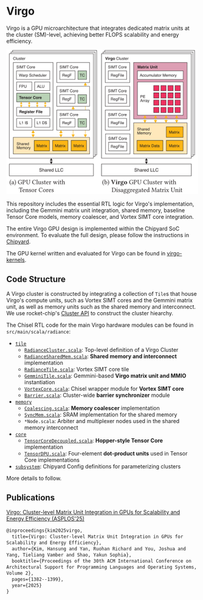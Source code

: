 Virgo
=====

Virgo is a GPU microarchitecture that integrates dedicated matrix units at the
cluster (SM)-level, achieving better FLOPS scalability and energy efficiency.

<p align="center">
  <img src="https://raw.githubusercontent.com/ucb-bar/virgo/refs/heads/main/img/fig-cluster-overview.svg" alt="Virgo cluster microarchitecture overview" width="600">
</p>

This repository includes the essential RTL logic for Virgo's implementation,
including the Gemmini matrix unit integration, shared memory, baseline Tensor
Core models, memory coalescer, and Vortex SIMT core integration.

The entire Virgo GPU design is implemented within the Chipyard SoC environment.
To evaluate the full design, please follow the instructions in
[Chipyard](https://github.com/ucb-bar/chipyard/commits/virgo/).

The GPU kernel written and evaluated for Virgo can be found in
[virgo-kernels](https://github.com/ucb-bar/virgo-kernels).


Code Structure
--------------

A Virgo cluster is constructed by integrating a collection of `Tile`s that
house Virgo's compute units, such as Vortex SIMT cores and the Gemmini matrix
unit, as well as memory units such as the shared memory and interconnect.  We
use rocket-chip's [Cluster
API](https://github.com/chipsalliance/rocket-chip/blob/master/src/main/scala/subsystem/Cluster.scala)
to construct the cluster hiearchy.

The Chisel RTL code for the main Virgo hardware modules can be found in
`src/main/scala/radiance`:

* [`tile`](src/main/scala/radiance/tile)
  * [`RadianceCluster.scala`](src/main/scala/radiance/tile/RadianceCluster.scala): Top-level definition of a Virgo Cluster
  * [`RadianceSharedMem.scala`](src/main/scala/radiance/tile/RadianceSharedMem.scala): **Shared memory and interconnect** implementation
  * [`RadianceTile.scala`](src/main/scala/radiance/tile/RadianceTile.scala): Vortex SIMT core tile
  * [`GemminiTile.scala`](src/main/scala/radiance/tile/GemminiTile.scala): Gemmini-based **Virgo matrix unit and MMIO** instantiation
  * [`VortexCore.scala`](src/main/scala/radiance/tile/VortexCore.scala): Chisel wrapper module for **Vortex SIMT core**
  * [`Barrier.scala`](src/main/scala/radiance/tile/Barrier.scala): Cluster-wide **barrier synchronizer** module
* [`memory`](src/main/scala/radiance/memory)
  * [`Coalescing.scala`](src/main/scala/radiance/memory/Coalescing.scala): **Memory coalescer** implementation
  * [`SyncMem.scala`](src/main/scala/radiance/memory/SyncMem.scala): SRAM implementation for the shared memory
  * `*Node.scala`: Arbiter and multiplexer nodes used in the shared memory interconnect
* [`core`](src/main/scala/radiance/core)
  * [`TensorCoreDecoupled.scala`](src/main/scala/radiance/core/TensorCoreDecoupled.scala):
    **Hopper-style Tensor Core** implementation
  * [`TensorDPU.scala`](src/main/scala/radiance/core/TensorDPU.scala):
    Four-element **dot-product units** used in Tensor Core implementations
* [`subsystem`](src/main/scala/radiance/subsystem): Chipyard Config definitions for parameterizing clusters

More details to follow.

Publications
------------

[Virgo: Cluster-level Matrix Unit Integration in GPUs for Scalability and Energy Efficiency (ASPLOS'25)](https://dl.acm.org/doi/abs/10.1145/3676641.3716281)

```
@inproceedings{kim2025virgo,
  title={Virgo: Cluster-level Matrix Unit Integration in GPUs for Scalability and Energy Efficiency},
  author={Kim, Hansung and Yan, Ruohan Richard and You, Joshua and Yang, Tieliang Vamber and Shao, Yakun Sophia},
  booktitle={Proceedings of the 30th ACM International Conference on Architectural Support for Programming Languages and Operating Systems, Volume 2},
  pages={1382--1399},
  year={2025}
}
```
